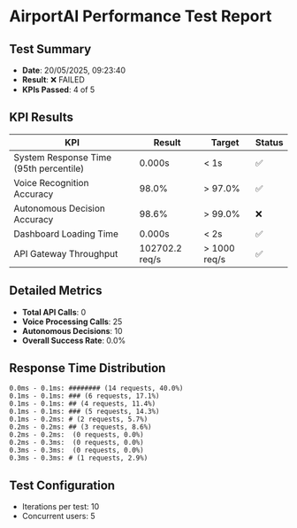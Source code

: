 # AirportAI Performance Test Report

## Test Summary

- **Date**: 20/05/2025, 09:23:40
- **Result**: ❌ FAILED
- **KPIs Passed**: 4 of 5

## KPI Results

| KPI | Result | Target | Status |
|-----|--------|--------|--------|
| System Response Time (95th percentile) | 0.000s | < 1s | ✅ |
| Voice Recognition Accuracy | 98.0% | > 97.0% | ✅ |
| Autonomous Decision Accuracy | 98.6% | > 99.0% | ❌ |
| Dashboard Loading Time | 0.000s | < 2s | ✅ |
| API Gateway Throughput | 102702.2 req/s | > 1000 req/s | ✅ |

## Detailed Metrics

- **Total API Calls**: 0
- **Voice Processing Calls**: 25
- **Autonomous Decisions**: 10
- **Overall Success Rate**: 0.0%

## Response Time Distribution

```
0.0ms - 0.1ms: ######## (14 requests, 40.0%)
0.1ms - 0.1ms: ### (6 requests, 17.1%)
0.1ms - 0.1ms: ## (4 requests, 11.4%)
0.1ms - 0.1ms: ### (5 requests, 14.3%)
0.1ms - 0.2ms: # (2 requests, 5.7%)
0.2ms - 0.2ms: ## (3 requests, 8.6%)
0.2ms - 0.2ms:  (0 requests, 0.0%)
0.2ms - 0.3ms:  (0 requests, 0.0%)
0.3ms - 0.3ms:  (0 requests, 0.0%)
0.3ms - 0.3ms: # (1 requests, 2.9%)
```

## Test Configuration

- Iterations per test: 10
- Concurrent users: 5

